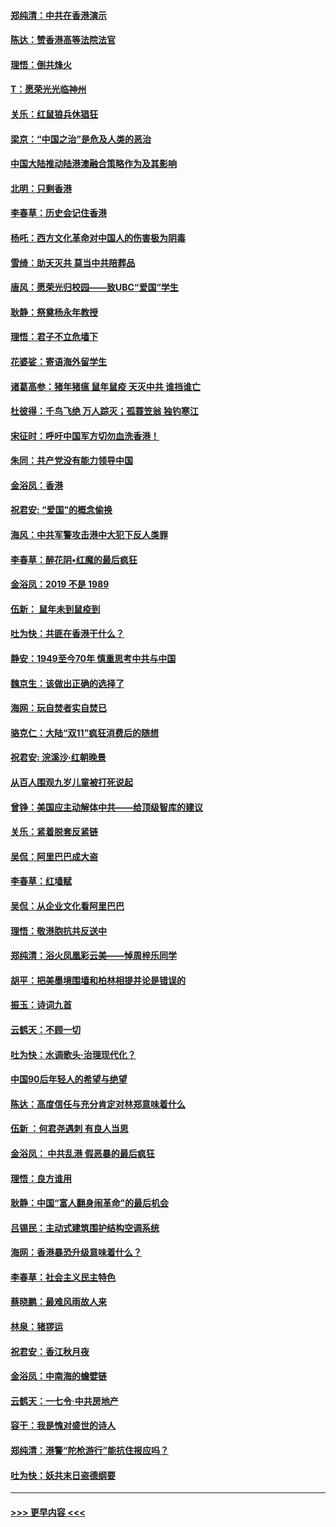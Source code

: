 #### [郑纯清：中共在香港演示](../pages/nsc993/n11670539.md?t=11211333) 
#### [陈达：赞香港高等法院法官](../pages/nsc993/n11669542.md?t=11211333) 
#### [理悟：倒共烽火](../pages/nsc993/n11668844.md?t=11211333) 
#### [T：愿荣光光临神州](../pages/nsc993/n11668421.md?t=11211333) 
#### [关乐：红鼠狼兵休猖狂](../pages/nsc993/n11668378.md?t=11211333) 
#### [梁京：“中国之治”是危及人类的恶治](../pages/nsc993/n11668328.md?t=11211333) 
#### [中国大陆推动陆港澳融合策略作为及其影响](../pages/nsc993/n11668157.md?t=11211333) 
#### [北明：只剩香港](../pages/nsc993/n11668002.md?t=11211333) 
#### [李春草：历史会记住香港](../pages/nsc993/n11667927.md?t=11211333) 
#### [杨吒：西方文化革命对中国人的伤害极为阴毒](../pages/nsc993/n11664521.md?t=11211333) 
#### [雪绮：助天灭共 莫当中共陪葬品](../pages/nsc993/n11662650.md?t=11211333) 
#### [唐风：愿荣光归校园——致UBC“爱国”学生](../pages/nsc993/n11662194.md?t=11211333) 
#### [耿静：祭奠杨永年教授](../pages/nsc993/n11662514.md?t=11211333) 
#### [理悟：君子不立危墙下](../pages/nsc993/n11662172.md?t=11211333) 
#### [花婆娑：寄语海外留学生](../pages/nsc993/n11662121.md?t=11211333) 
#### [诸葛高参：猪年猪瘟 鼠年鼠疫 天灭中共 谁挡谁亡](../pages/nsc993/n11661980.md?t=11211333) 
#### [杜彼得：千鸟飞绝 万人踪灭；孤蓑笠翁 独钓寒江](../pages/nsc993/n11661170.md?t=11211333) 
#### [宋征时：呼吁中国军方切勿血洗香港！](../pages/nsc993/n11415318.md?t=11211333) 
#### [朱同：共产党没有能力领导中国](../pages/nsc993/n11660421.md?t=11211333) 
#### [金浴凤：香港](../pages/nsc993/n11660419.md?t=11211333) 
#### [祝君安: “爱国”的概念偷换](../pages/nsc993/n11659706.md?t=11211333) 
#### [海风：中共军警攻击港中大犯下反人类罪](../pages/nsc993/n11659632.md?t=11211333) 
#### [李春草：醉花阴•红魔的最后疯狂](../pages/nsc993/n11659287.md?t=11211333) 
#### [金浴凤：2019 不是 1989](../pages/nsc993/n11657663.md?t=11211333) 
#### [伍新： 鼠年未到鼠疫到](../pages/nsc993/n11655098.md?t=11211333) 
#### [吐为快：共匪在香港干什么？](../pages/nsc993/n11654891.md?t=11211333) 
#### [静安：1949至今70年 慎重思考中共与中国](../pages/nsc993/n11651244.md?t=11211333) 
#### [魏京生：该做出正确的选择了](../pages/nsc993/n11653084.md?t=11211333) 
#### [海网：玩自焚者实自焚已](../pages/nsc993/n11652423.md?t=11211333) 
#### [骆克仁：大陆“双11”疯狂消费后的随想](../pages/nsc993/n11652305.md?t=11211333) 
#### [祝君安: 浣溪沙·红朝晚景](../pages/nsc993/n11652258.md?t=11211333) 
#### [从百人围观九岁儿童被打死说起](../pages/nsc993/n11651030.md?t=11211333) 
#### [曾铮：美国应主动解体中共——给顶级智库的建议](../pages/nsc993/n11649888.md?t=11211333) 
#### [关乐：紧着脱套反紧链](../pages/nsc993/n11649069.md?t=11211333) 
#### [吴侃：阿里巴巴成大盗](../pages/nsc993/n11645523.md?t=11211333) 
#### [李春草：红墙赋](../pages/nsc993/n11646389.md?t=11211333) 
#### [吴侃：从企业文化看阿里巴巴](../pages/nsc993/n11645476.md?t=11211333) 
#### [理悟：敬港胞抗共反送中](../pages/nsc993/n11645466.md?t=11211333) 
#### [郑纯清：浴火凤凰彩云美——悼周梓乐同学](../pages/nsc993/n11645155.md?t=11211333) 
#### [胡平：把美墨境围墙和柏林相提并论是错误的](../pages/nsc993/n11645134.md?t=11211333) 
#### [振玉：诗词九首](../pages/nsc993/n11644081.md?t=11211333) 
#### [云鹤天：不顾一切](../pages/nsc993/n11643508.md?t=11211333) 
#### [吐为快：水调歌头·治理现代化？](../pages/nsc993/n11643485.md?t=11211333) 
#### [中国90后年轻人的希望与绝望](../pages/nsc993/n11642317.md?t=11211333) 
#### [陈达：高度信任与充分肯定对林郑意味着什么](../pages/nsc993/n11641441.md?t=11211333) 
#### [伍新 ：何君尧遇刺 有良人当思](../pages/nsc993/n11641503.md?t=11211333) 
#### [金浴凤： 中共乱港  假恶暴的最后疯狂](../pages/nsc993/n11641495.md?t=11211333) 
#### [理悟：良方谁用](../pages/nsc993/n11641463.md?t=11211333) 
#### [耿静：中国“富人翻身闹革命”的最后机会](../pages/nsc993/n11640655.md?t=11211333) 
#### [吕锡民：主动式建筑围护结构空调系统](../pages/nsc993/n11640168.md?t=11211333) 
#### [海网：香港暴恐升级意味着什么？](../pages/nsc993/n11635904.md?t=11211333) 
#### [李春草：社会主义民主特色](../pages/nsc993/n11634657.md?t=11211333) 
#### [蔡晓鹏：最难风雨故人来](../pages/nsc993/n11633145.md?t=11211333) 
#### [林泉：猪猡运](../pages/nsc993/n11631469.md?t=11211333) 
#### [祝君安：香江秋月夜](../pages/nsc993/n11631440.md?t=11211333) 
#### [金浴凤：中南海的蟾嬖链](../pages/nsc993/n11631290.md?t=11211333) 
#### [云鹤天：一七令·中共房地产](../pages/nsc993/n11630084.md?t=11211333) 
#### [容干：我是愧对盛世的诗人](../pages/nsc993/n11630059.md?t=11211333) 
#### [郑纯清：港警“陀枪游行”能抗住报应吗？](../pages/nsc993/n11629999.md?t=11211333) 
#### [吐为快：妖共末日盗德纲要](../pages/nsc993/n11628610.md?t=11211333) 

----
#### [ >>> 更早内容 <<< ](../indexes/nsc993-earlier.md)

